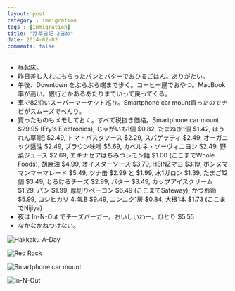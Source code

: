 ```yaml
---
layout: post
category : immigration
tags : [immigration]
title: "浮草日記 2日め"
date: 2014-02-02
comments: false
---
```


* 昼起床。&nbsp;  
* 昨日差し入れにもらったパンとバターでおひるごはん。ありがたい。&nbsp;  
* 午後、Downtown をぶらぶら端まで歩く。コーヒー屋でおやつ。MacBook率が高い。銀行とかあるあたりまでいって戻ってくる。&nbsp;  
* 車で82沿いスーパーマーケット巡り。Smartphone car mount買ったのでナビがスムーズでべんり。 &nbsp;  
* 買ったものもメモしておく。すべて税抜き価格。Smartphone car mount $29.95 (Fry's Electronics), じゃがいも1個 $0.82, たまねぎ1個 $1.42, ほうれん草1把 $2.49, トマトパスタソース $2.29, スパゲッティ $2.49, オーガニック醤油 $2.49, ブラウン味噌 $5.69, カベルネ・ソーヴィニヨン $2.49, 野菜ジュース $2.69, エキナセアはちみつレモン飴 $1.00 (ここまでWhole Foods), 胡麻油 $4.99, オイスターソース $3.79, HEINZマヨ $3.19, ボンヌママンマーマレード $5.49, ツナ缶 $2.99 と $1.99, 水1ガロン $1.39, たまご12個 $3.49, とろけるチーズ $2.99, バター $3.49, カップアイスクリーム $1.29, パン $1.99, 厚切りベーコン $6.49 (ここまでSafeway), かつお節 $5.99, コシヒカリ 4.4LB $9.49, ニンニク1房 $0.84, 大根1本 $1.73 (ここまでNijiya)  
* 夜は In-N-Out でチーズバーガー。おいしいわー。ひとり $5.55 
* なかなかねつけない。&nbsp;  

![Hakkaku-A-Day](https://lh6.googleusercontent.com/-JUpWfkZV3kM/Uu84O9yoC7I/AAAAAAABlwM/rBczVurE0ts/w689-h517-no/14+-+1)

![Red Rock](https://lh5.googleusercontent.com/-y0G07tz7tWk/Uu7g77p4KJI/AAAAAAABlsc/MQwhDLSK9wY/w689-h517-no/14+-+1)

![Smartphone car mount](https://lh4.googleusercontent.com/-1aOgEfIZWfw/Uu9EmoO3BBI/AAAAAAABlw8/F24i_xzDpS0/w689-h517-no/14+-+1)

![In-N-Out](https://lh3.googleusercontent.com/-kKH_9e5ga8A/Uu8VEyo5mlI/AAAAAAABlt8/4ZZPj693rMs/w689-h517-no/14+-+1)
